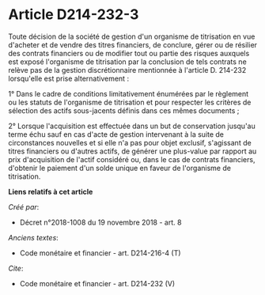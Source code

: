 # Article D214-232-3

Toute décision de la société de gestion d'un organisme de titrisation en vue d'acheter et de vendre des titres financiers, de
conclure, gérer ou de résilier des contrats financiers ou de modifier tout ou partie des risques auxquels est exposé
l'organisme de titrisation par la conclusion de tels contrats ne relève pas de la gestion discrétionnaire mentionnée à
l'article D. 214-232 lorsqu'elle est prise alternativement : 

1° Dans le cadre de conditions limitativement énumérées par le règlement ou les statuts de l'organisme de titrisation et pour
respecter les critères de sélection des actifs sous-jacents définis dans ces mêmes documents ; 

2° Lorsque l'acquisition est effectuée dans un but de conservation jusqu'au terme échu sauf en cas d'acte de gestion
intervenant à la suite de circonstances nouvelles et si elle n'a pas pour objet exclusif, s'agissant de titres financiers ou
d'autres actifs, de générer une plus-value par rapport au prix d'acquisition de l'actif considéré ou, dans le cas de contrats
financiers, d'obtenir le paiement d'un solde unique en faveur de l'organisme de titrisation.

**Liens relatifs à cet article**

_Créé par_:

  - Décret n°2018-1008 du 19 novembre 2018 - art. 8

_Anciens textes_:

  - Code monétaire et financier - art. D214-216-4 (T)

_Cite_:

  - Code monétaire et financier - art. D214-232 (V)
